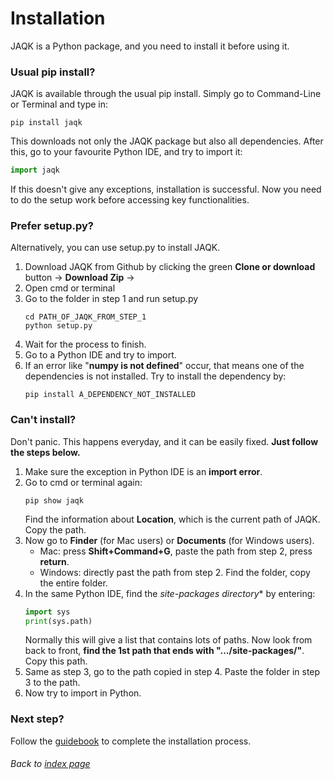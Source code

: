 # Installation

JAQK is a Python package, and you need to install it before using it.

### Usual pip install?

JAQK is available through the usual pip install. Simply go to Command-Line or Terminal and type in:
```
pip install jaqk
```
This downloads not only the JAQK package but also all dependencies. After this, go to your favourite Python IDE, and try to import it:
```python
import jaqk
```
If this doesn't give any exceptions, installation is successful. Now you need to do the setup work before accessing key functionalities.

### Prefer setup.py?

Alternatively, you can use setup.py to install JAQK. 
1. Download JAQK from Github by clicking the green **Clone or download** button -> **Download Zip** -> 
2. Open cmd or terminal
3. Go to the folder in step 1 and run setup.py
	```
	cd PATH_OF_JAQK_FROM_STEP_1
	python setup.py
	```
4. Wait for the process to finish.
5. Go to a Python IDE and try to import.
6. If an error like "**numpy is not defined**" occur, that means one of the dependencies is not installed. Try to install the dependency by:
	```
	pip install A_DEPENDENCY_NOT_INSTALLED
	```

### Can't install?

Don't panic. This happens everyday, and it can be easily fixed. **Just follow the steps below.**
1. Make sure the exception in Python IDE is an **import error**.
2. Go to cmd or terminal again:
	```
	pip show jaqk
	```
	Find the information about **Location**, which is the current path of JAQK. Copy the path.
3. Now go to **Finder** (for Mac users) or **Documents** (for Windows users). 
	- Mac: press **Shift+Command+G**, paste the path from step 2, press **return**.
	- Windows: directly past the path from step 2.
	Find the folder, copy the entire folder.
4. In the same Python IDE, find the *site-packages directory** by entering:
	```python
	import sys
	print(sys.path)
	```
	Normally this will give a list that contains lots of paths. Now look from back to front, **find the 1st path that ends with ".../site-packages/"**. Copy this path.
5. Same as step 3, go to the path copied in step 4. Paste the folder in step 3 to the path.
6. Now try to import in Python.


### Next step?

Follow the [guidebook](guidebook.md) to complete the installation process.


###### Back to [index page](../index.md)
